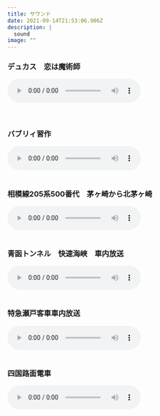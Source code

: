 ```yaml
---
title: サウンド
date: 2021-09-14T21:53:06.906Z
description: |
  sound
image: ""
---
```

<h3>デュカス　恋は魔術師</h3>
<audio src="https://shounanssasaki.github.io/web/sound/Ducasse.mp3" controls="controls"></audio><br><br><br>

<h3>バブリィ習作</h3>
<audio src="https://shounanssasaki.github.io/web/sound/bubbule.mp3" controls="controls"></audio><br><br>

<h3>相模線205系500番代　茅ヶ崎から北茅ヶ崎</h3>
<audio src="https://shounanssasaki.github.io/web/sound/sagami205_500.mp3" controls="controls"></audio><br><br>

<h3>青函トンネル　快速海峡　車内放送</h3>
<audio src="https://shounanssasaki.github.io/web/sound/seikan.mp3" controls="controls"></audio><br><br>

<h3>特急瀬戸客車車内放送</h3>
<audio src="https://shounanssasaki.github.io/web/sound/seto_okayama.mp3" controls="controls"></audio><br><br>

<h3>四国路面電車</h3>
<audio src="https://shounanssasaki.github.io/web/sound/shikoku_lomen.mp3" controls="controls"></audio><br><br>

